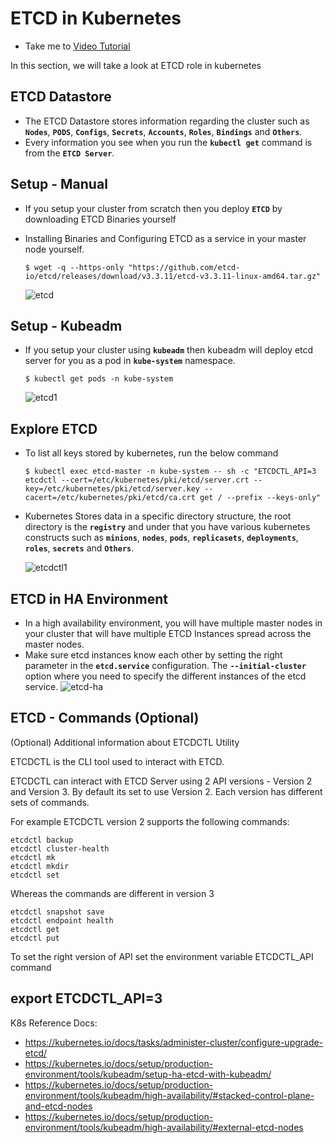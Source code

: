 # ETCD in Kubernetes
  - Take me to [Video Tutorial](https://kodekloud.com/topic/etcd-in-kubernetes/)

In this section, we will take a look at ETCD role in kubernetes

## ETCD Datastore
- The ETCD Datastore stores information regarding the cluster such as **`Nodes`**, **`PODS`**, **`Configs`**, **`Secrets`**, **`Accounts`**, **`Roles`**, **`Bindings`** and **`Others`**.
- Every information you see when you run the **`kubectl get`** command is from the **`ETCD Server`**.

## Setup - Manual
- If you setup your cluster from scratch then you deploy **`ETCD`** by downloading ETCD Binaries yourself
- Installing Binaries and Configuring ETCD as a service in your master node yourself.
  ```
  $ wget -q --https-only "https://github.com/etcd-io/etcd/releases/download/v3.3.11/etcd-v3.3.11-linux-amd64.tar.gz"
  ```

  ![etcd](../../images/etcd.PNG)
  
## Setup - Kubeadm
- If you setup your cluster using **`kubeadm`** then kubeadm will deploy etcd server for you as a pod in **`kube-system`** namespace.
  ```
  $ kubectl get pods -n kube-system
  ```
  ![etcd1](../../images/etcd1.PNG)

## Explore ETCD
- To list all keys stored by kubernetes, run the below command
  ```
  $ kubectl exec etcd-master -n kube-system -- sh -c "ETCDCTL_API=3 etcdctl --cert=/etc/kubernetes/pki/etcd/server.crt --key=/etc/kubernetes/pki/etcd/server.key --cacert=/etc/kubernetes/pki/etcd/ca.crt get / --prefix --keys-only"
  ```
- Kubernetes Stores data in a specific directory structure, the root directory is the **`registry`** and under that you have various kubernetes constructs such as **`minions`**, **`nodes`**, **`pods`**, **`replicasets`**, **`deployments`**, **`roles`**, **`secrets`** and **`Others`**.
  
  ![etcdctl1](../../images/etcdctl1.PNG)

## ETCD in HA Environment
   - In a high availability environment, you will have multiple master nodes in your cluster that will have multiple ETCD Instances spread across the master nodes.
   - Make sure etcd instances know each other by setting the right parameter in the **`etcd.service`** configuration. The **`--initial-cluster`** option where you need to specify the different instances of the etcd service.
     ![etcd-ha](../../images/etcd-ha.PNG)

## ETCD - Commands (Optional)
(Optional) Additional information about ETCDCTL Utility

ETCDCTL is the CLI tool used to interact with ETCD.

ETCDCTL can interact with ETCD Server using 2 API versions - Version 2 and Version 3.  By default its set to use Version 2. Each version has different sets of commands.

For example ETCDCTL version 2 supports the following commands:
```
etcdctl backup
etcdctl cluster-health
etcdctl mk
etcdctl mkdir
etcdctl set
```

Whereas the commands are different in version 3
```
etcdctl snapshot save 
etcdctl endpoint health
etcdctl get
etcdctl put
```
To set the right version of API set the environment variable ETCDCTL_API command

## export ETCDCTL_API=3
K8s Reference Docs:
- https://kubernetes.io/docs/tasks/administer-cluster/configure-upgrade-etcd/
- https://kubernetes.io/docs/setup/production-environment/tools/kubeadm/setup-ha-etcd-with-kubeadm/
- https://kubernetes.io/docs/setup/production-environment/tools/kubeadm/high-availability/#stacked-control-plane-and-etcd-nodes
- https://kubernetes.io/docs/setup/production-environment/tools/kubeadm/high-availability/#external-etcd-nodes
